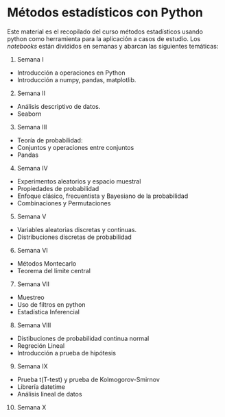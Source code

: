 # **Métodos estadísticos con Python**

Este material es el recopilado del curso métodos estadísticos usando python como herramienta para la aplicación a casos de estudio.
Los *notebooks* están divididos en semanas y abarcan las siguientes temáticas:

1. Semana I
  - Introducción a operaciones en Python
  - Introducción a numpy, pandas, matplotlib.
2. Semana II
  - Análisis descriptivo de datos.
  - Seaborn
3. Semana III
  - Teoría de probabilidad:
  - Conjuntos y operaciones entre conjuntos
  - Pandas
4. Semana IV
  - Experimentos aleatorios y espacio muestral
  - Propiedades de probabilidad
  - Enfoque clásico, frecuentista y Bayesiano de la probabilidad
  - Combinaciones y Permutaciones
5. Semana V
  - Variables aleatorias discretas y continuas.
  - Distribuciones discretas de probabilidad
6. Semana VI
  - Métodos Montecarlo
  - Teorema del límite central
7. Semana VII
  -  Muestreo
  -  Uso de filtros en python
  -  Estadística Inferencial
8. Semana VIII
  - Distibuciones de probabilidad continua normal
  - Regreción Lineal
  - Introducción a prueba de hipótesis
9. Semana IX
  - Prueba t(T-test) y prueba de Kolmogorov-Smirnov
  - Librería datetime
  - Análisis lineal de datos
10. Semana X
 
